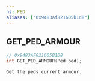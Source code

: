 ```yaml
---
ns: PED
aliases: ["0x9483af821605b1d8"]
---
```

## GET_PED_ARMOUR

```c
// 0x9483AF821605B1D8
int GET_PED_ARMOUR(Ped ped);
```

```
Get the peds current armour.
```

